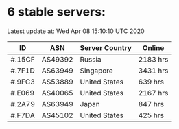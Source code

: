 # 6 stable servers:

Latest update at: Wed Apr 08 15:10:10 UTC 2020

| ID | ASN | Server Country | Online |
| -- | --- | -------------- | ------ |
| #.15CF | AS49392 | Russia | 2183 hrs |
| #.7F1D | AS63949 | Singapore | 3431 hrs |
| #.9FC3 | AS53889 | United States | 639 hrs |
| #.E069 | AS40065 | United States | 2167 hrs |
| #.2A79 | AS63949 | Japan | 847 hrs |
| #.F7DA | AS45102 | United States | 425 hrs |

